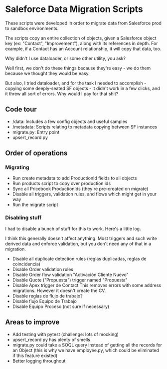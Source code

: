 # Saleforce Data Migration Scripts

These scripts were developed in order to migrate data from Salesforce prod to sandbox
environments.

The scripts copy an entire collection of objects, given a Salesforce object key
(ex: "Contact", "Improvement"), along with its references in depth. For example,
if a Contact has an Account relationship, it will copy that data, too.

Why didn't I use dataloader, or some other utility, you ask?

Well first, we don't do these things because they're easy - we do them because we 
thought they would be easy.

But also, I tried dataloader, and for the task I needed to accomplish - copying some
deeply-seated SF objects - it didn't work in a few clicks, and it threw all sort of 
errors. Why would I pay for that shit?

## Code tour

- /data: Includes a few config objects and useful samples
- /metadata: Scripts relating to metadata copying between SF instances
- migrate.py: Entry point
- upsert_record.py


## Order of operations

### Migrating 

- Run create metadata to add ProductionId fields to all objects
- Run products script to copy over production ids
- Sync all Pricebook ProductionIds (they're pre-created on migrate)
- Disable all triggers, validation rules, and flows which might get in your way
- Run the migrate script 

### Disabling stuff

I had to disable a bunch of stuff for this to work. Here's a little log.

I think this generally doesn't affect anything. Most triggers and such write derived
data and enforce validation, but you don't need any of that in a migration.

- Disable all duplicate detection rules (reglas duplicadas, reglas de coincidencia)
- Disable Order validation rules
- Disable Order flow validation "Activación Cliente Nuevo"
- Disable Quote ("Propuesta") trigger named "Propuesta"
- Disable Apex trigger de Contact
  This removes errors with some address migrations. However it doesn't create the CV.
- Disable reglas de flujo de trabajo?
- Disable flujo Equipo de Trabajo
- Disable Equipo Proceso (not sure if necessary)



## Areas to improve

- Add testing with pytest (challenge: lots of mocking)
- upsert_record.py has plenty of smells
- migrate.py could take a SOQL query instead of getting all the records for an Object
  (this is why we have employee.py, which could be eliminated if this feature existed)
- Better logging throughout

